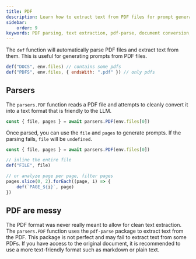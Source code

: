 ```yaml
---
title: PDF
description: Learn how to extract text from PDF files for prompt generation using GenAIScript's PDF parsing capabilities.
sidebar:
    order: 9
keywords: PDF parsing, text extraction, pdf-parse, document conversion, prompt generation
---
```


The `def` function will automatically parse PDF files and extract text from them. This is useful for generating prompts from PDF files.

```javascript
def("DOCS", env.files) // contains some pdfs
def("PDFS", env.files, { endsWith: ".pdf" }) // only pdfs
```

## Parsers

The `parsers.PDF` function reads a PDF file and attempts to cleanly convert it into a text format
that is friendly to the LLM.

```js
const { file, pages } = await parsers.PDF(env.files[0])
```

Once parsed, you can use the `file` and `pages` to generate prompts. If the parsing fails, `file` will be `undefined`.

```js
const { file, pages } = await parsers.PDF(env.files[0])

// inline the entire file
def("FILE", file)

// or analyze page per page, filter pages
pages.slice(0, 2).forEach((page, i) => {
    def(`PAGE_${i}`, page)
})
```

## PDF are messy

The PDF format was never really meant to allow for clean text extraction. The `parsers.PDF` function uses the `pdf-parse` package to extract text from the PDF. This package is not perfect and may fail to extract text from some PDFs. If you have access to the original document, it is recommended to use a more text-friendly format such as markdown or plain text.
